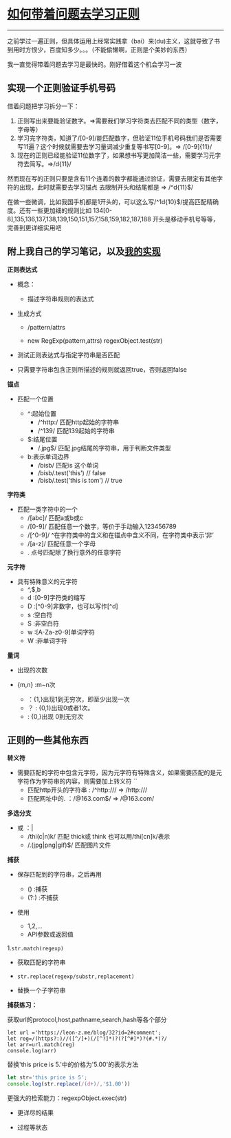 ﻿# [如何带着问题去学习正则][1]



---

之前学过一遍正则，但具体运用上经常实践拿（bai）来(du)主义，这就导致了书到用时方恨少，百度知多少。。。（不能偷懒啊，正则是个美妙的东西）

我一直觉得带着问题去学习是最快的。刚好借着这个机会学习一波

实现一个正则验证手机号码
------------

借着问题把学习拆分一下：

 1. 正则写出来要能验证数字。=>需要我们学习字符类去匹配不同的类型（数字，字母等）
 2. 学习完字符类，知道了/[0-9]/能匹配数字，但验证11位手机号码我们是否需要写11遍？这个时候就需要去学习量词减少重复等书写[0-9]。=>
    /[0-9]{11}/
 3. 现在的正则已经能验证11位数字了，如果想书写更加简洁一些，需要学习元字符去简写。=>/d{11}/

然而现在写的正则只要是含有11个连着的数字都能通过验证，需要去限定有其他字符的出现，此时就需要去学习锚点 去限制开头和结尾都是 =>
    /^d{11}$/

在做一些微调，比如我国手机都是1开头的，可以这么写/^1d{10}$/提高匹配精确度。还有一些更加细的规则比如 134[0-8],135,136,137,138,139,150,151,157,158,159,182,187,188 开头是移动手机号等等，完善到更详细实用吧

附上我自己的学习笔记，以及[我的实现][2]
-----------------

**正则表达式**

 - 概念：
     - 描述字符串规则的表达式
 - 生成方式
    - /pattern/attrs

    - new RegExp(pattern,attrs)
    regexObject.test(str)

 - 测试正则表达式与指定字符串是否匹配

 - 只需要字符串包含正则所描述的规则就返回true，否则返回false

**锚点**

 - 匹配一个位置

    - ^:起始位置
        - /^http:/ 匹配http起始的字符串
        - /^139/ 匹配139起始的字符串
    - $:结尾位置
        - /.jpg$/ 匹配.jpg结尾的字符串，用于判断文件类型
    - b:表示单词边界
        - /bisb/ 匹配is 这个单词
        - /bisb/.test('this') // false
        - /bisb/.test('this is tom') // true

**字符类**

- 匹配一类字符中的一个
    - /[abc]/ 匹配a或b或c
    - /[0-9]/ 匹配任意一个数字，等价于手动输入123456789
    - /[^0-9]/ ^在字符类中的含义和在锚点中含义不同，在字符类中表示‘非’
    - /[a-z]/ 匹配任意一个字母
    - . 点号匹配除了换行意外的任意字符
   
**元字符**

- 具有特殊意义的元字符
    - ^,$,b
    - d :[0-9]字符类的缩写
    - D :[^0-9]非数字，也可以写作[^d]
    - s :空白符
    - S :非空白符
    - w :[A-Za-z0-9]单词字符
    - W :非单词字符
    
**量词**

- 出现的次数

 - {m,n} :m~n次
    - ：{1,}出现1到无穷次，即至少出现一次
    -   ？ : {0,1}出现0或者1次。
    -  : {0,}出现 0到无穷次

    

正则的一些其他东西
---------

**转义符**

-   需要匹配的字符中包含元字符，因为元字符有特殊含义，如果需要匹配的是元字符作为字符串的内容，则需要加上转义符 ``
    - 匹配http开头的字符串 : /^http:/// => /http:///
    - 匹配网址中的. ：/@163.com$/ => /@163.com/
    
**多选分支**

- 或 ：|
    - /thi(c|n)k/ 匹配 thick或 think 也可以用/thi[cn]k/表示
    - /.(jpg|png|gif)$/ 匹配图片文件

**捕获**

- 保存匹配到的字符串，之后再用
    - () :捕获
    - (?:) :不捕获

- 使用
    - $1,$2,...
    - API参数或返回值

1.`str.match(regexp)`

- 获取匹配的字符串

- `str.replace(regexp/substr,replacement)`

- 替换一个子字符串

**捕获练习：**

 获取url的protocol,host,pathname,search,hash等各个部分

    let url ='https://leon-z.me/blog/32?id=2#comment';
    let reg=/(https?:)//([^/]+)(/[^?]*)?(?[^#]*)?(#.*)?/
    let arr=url.match(reg)
    console.log(arr)
替换'this price is 5.'中的价格为'5.00'的表示方法
```javascript
let str='this price is 5';
console.log(str.replace(/(d+)/,'$1.00'))
```

更强大的检索能力：regexpObject.exec(str)

- 更详尽的结果

- 过程等状态


  [1]: http://ife.baidu.com/note/detail/id/43
  [2]: http://leon-z.me/2017-Baidu-IFE/baidu-rice/getting-start-regexp/